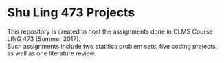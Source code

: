 # Shu Ling 473 Projects
This repository is created to host the assignments done in CLMS Course LING 473 (Summer 2017). \
Such assignments include two statitics problem sets, five coding projects, as well as one literature review.  


